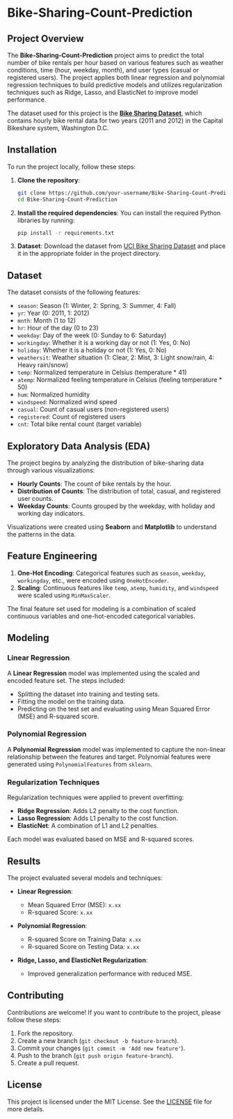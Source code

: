 # Bike-Sharing-Count-Prediction

## Project Overview

The **Bike-Sharing-Count-Prediction** project aims to predict the total number of bike rentals per hour based on various features such as weather conditions, time (hour, weekday, month), and user types (casual or registered users). The project applies both linear regression and polynomial regression techniques to build predictive models and utilizes regularization techniques such as Ridge, Lasso, and ElasticNet to improve model performance.

The dataset used for this project is the **[Bike Sharing Dataset](https://archive.ics.uci.edu/ml/datasets/Bike+Sharing+Dataset)**, which contains hourly bike rental data for two years (2011 and 2012) in the Capital Bikeshare system, Washington D.C.

## Installation

To run the project locally, follow these steps:

1. **Clone the repository**:
    ```bash
    git clone https://github.com/your-username/Bike-Sharing-Count-Prediction.git
    cd Bike-Sharing-Count-Prediction
    ```

2. **Install the required dependencies**:
    You can install the required Python libraries by running:
    ```bash
    pip install -r requirements.txt
    ```

3. **Dataset**:
   Download the dataset from [UCI Bike Sharing Dataset](https://archive.ics.uci.edu/ml/datasets/Bike+Sharing+Dataset) and place it in the appropriate folder in the project directory.

## Dataset

The dataset consists of the following features:

- `season`: Season (1: Winter, 2: Spring, 3: Summer, 4: Fall)
- `yr`: Year (0: 2011, 1: 2012)
- `mnth`: Month (1 to 12)
- `hr`: Hour of the day (0 to 23)
- `weekday`: Day of the week (0: Sunday to 6: Saturday)
- `workingday`: Whether it is a working day or not (1: Yes, 0: No)
- `holiday`: Whether it is a holiday or not (1: Yes, 0: No)
- `weathersit`: Weather situation (1: Clear, 2: Mist, 3: Light snow/rain, 4: Heavy rain/snow)
- `temp`: Normalized temperature in Celsius (temperature * 41)
- `atemp`: Normalized feeling temperature in Celsius (feeling temperature * 50)
- `hum`: Normalized humidity
- `windspeed`: Normalized wind speed
- `casual`: Count of casual users (non-registered users)
- `registered`: Count of registered users
- `cnt`: Total bike rental count (target variable)

## Exploratory Data Analysis (EDA)

The project begins by analyzing the distribution of bike-sharing data through various visualizations:

- **Hourly Counts**: The count of bike rentals by the hour.
- **Distribution of Counts**: The distribution of total, casual, and registered user counts.
- **Weekday Counts**: Counts grouped by the weekday, with holiday and working day indicators.

Visualizations were created using **Seaborn** and **Matplotlib** to understand the patterns in the data.

## Feature Engineering

1. **One-Hot Encoding**: Categorical features such as `season`, `weekday`, `workingday`, etc., were encoded using `OneHotEncoder`.
2. **Scaling**: Continuous features like `temp`, `atemp`, `humidity`, and `windspeed` were scaled using `MinMaxScaler`.

The final feature set used for modeling is a combination of scaled continuous variables and one-hot-encoded categorical variables.

## Modeling

### Linear Regression

A **Linear Regression** model was implemented using the scaled and encoded feature set. The steps included:

- Splitting the dataset into training and testing sets.
- Fitting the model on the training data.
- Predicting on the test set and evaluating using Mean Squared Error (MSE) and R-squared score.

### Polynomial Regression

A **Polynomial Regression** model was implemented to capture the non-linear relationship between the features and target. Polynomial features were generated using `PolynomialFeatures` from `sklearn`.

### Regularization Techniques

Regularization techniques were applied to prevent overfitting:

- **Ridge Regression**: Adds L2 penalty to the cost function.
- **Lasso Regression**: Adds L1 penalty to the cost function.
- **ElasticNet**: A combination of L1 and L2 penalties.

Each model was evaluated based on MSE and R-squared scores.

## Results

The project evaluated several models and techniques:

- **Linear Regression**:
  - Mean Squared Error (MSE): `x.xx`
  - R-squared Score: `x.xx`
  
- **Polynomial Regression**:
  - R-squared Score on Training Data: `x.xx`
  - R-squared Score on Testing Data: `x.xx`
  
- **Ridge, Lasso, and ElasticNet Regularization**:
  - Improved generalization performance with reduced MSE.

## Contributing

Contributions are welcome! If you want to contribute to the project, please follow these steps:

1. Fork the repository.
2. Create a new branch (`git checkout -b feature-branch`).
3. Commit your changes (`git commit -m 'Add new feature'`).
4. Push to the branch (`git push origin feature-branch`).
5. Create a pull request.

## License

This project is licensed under the MIT License. See the [LICENSE](LICENSE) file for more details.
